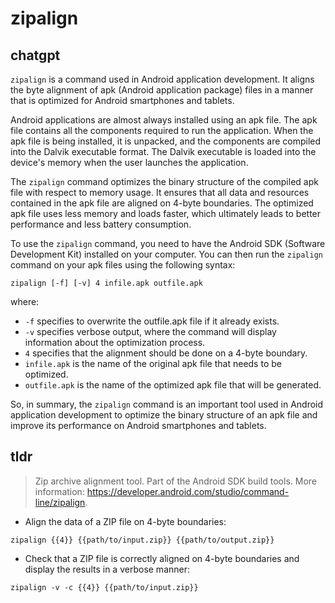 # zipalign 
## chatgpt 
`zipalign` is a command used in Android application development. It aligns the byte alignment of apk (Android application package) files in a manner that is optimized for Android smartphones and tablets. 

Android applications are almost always installed using an apk file. The apk file contains all the components required to run the application. When the apk file is being installed, it is unpacked, and the components are compiled into the Dalvik executable format. The Dalvik executable is loaded into the device's memory when the user launches the application. 

The `zipalign` command optimizes the binary structure of the compiled apk file with respect to memory usage. It ensures that all data and resources contained in the apk file are aligned on 4-byte boundaries. The optimized apk file uses less memory and loads faster, which ultimately leads to better performance and less battery consumption.

To use the `zipalign` command, you need to have the Android SDK (Software Development Kit) installed on your computer. You can then run the `zipalign` command on your apk files using the following syntax:

```
zipalign [-f] [-v] 4 infile.apk outfile.apk
```

where:

- `-f` specifies to overwrite the outfile.apk file if it already exists.
- `-v` specifies verbose output, where the command will display information about the optimization process.
- `4` specifies that the alignment should be done on a 4-byte boundary.
- `infile.apk` is the name of the original apk file that needs to be optimized.
- `outfile.apk` is the name of the optimized apk file that will be generated.

So, in summary, the `zipalign` command is an important tool used in Android application development to optimize the binary structure of an apk file and improve its performance on Android smartphones and tablets. 

## tldr 
 
> Zip archive alignment tool.
> Part of the Android SDK build tools.
> More information: <https://developer.android.com/studio/command-line/zipalign>.

- Align the data of a ZIP file on 4-byte boundaries:

`zipalign {{4}} {{path/to/input.zip}} {{path/to/output.zip}}`

- Check that a ZIP file is correctly aligned on 4-byte boundaries and display the results in a verbose manner:

`zipalign -v -c {{4}} {{path/to/input.zip}}`
